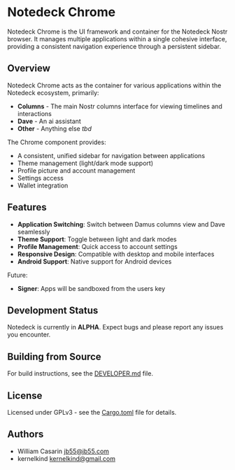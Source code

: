 # Notedeck Chrome

Notedeck Chrome is the UI framework and container for the Notedeck Nostr browser. It manages multiple applications within a single cohesive interface, providing a consistent navigation experience through a persistent sidebar.

## Overview

Notedeck Chrome acts as the container for various applications within the Notedeck ecosystem, primarily:

- **Columns** - The main Nostr columns interface for viewing timelines and interactions
- **Dave** - An ai assistant
- **Other** - Anything else *tbd*

The Chrome component provides:

- A consistent, unified sidebar for navigation between applications
- Theme management (light/dark mode support)
- Profile picture and account management
- Settings access
- Wallet integration

## Features

- **Application Switching**: Switch between Damus columns view and Dave seamlessly
- **Theme Support**: Toggle between light and dark modes
- **Profile Management**: Quick access to account settings
- **Responsive Design**: Compatible with desktop and mobile interfaces
- **Android Support**: Native support for Android devices

Future:

- **Signer**: Apps will be sandboxed from the users key

## Development Status

Notedeck is currently in **ALPHA**. Expect bugs and please report any issues you encounter.

## Building from Source

For build instructions, see the [DEVELOPER.md](DEVELOPER.md) file.

## License

Licensed under GPLv3 - see the [Cargo.toml](Cargo.toml) file for details.

## Authors

- William Casarin <jb55@jb55.com>
- kernelkind <kernelkind@gmail.com>
